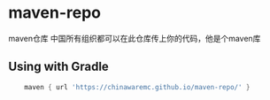 # maven-repo

maven仓库 中国所有组织都可以在此仓库传上你的代码，他是个maven库

## Using with Gradle

```groovy
    maven { url 'https://chinawaremc.github.io/maven-repo/' }
```
